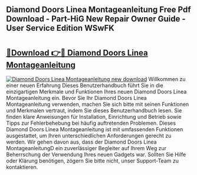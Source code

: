 ## Diamond Doors Linea Montageanleitung Free Pdf Download - Part-HiG New Repair Owner Guide - User Service Edition WSwFK

# <h2><a href="http://df8h01.blite.top/?on=Diamond+Doors+Linea+Montageanleitung">🔗Download 👉🔴 Diamond Doors Linea Montageanleitung</a></h2>

[![Diamond Doors Linea Montageanleitung new download](https://i.imgur.com/lujVjoI.png)](http://df8h01.blite.top/?on=Diamond+Doors+Linea+Montageanleitung)
Willkommen zu einer neuen Erfahrung Dieses Benutzerhandbuch führt Sie in die einzigartigen Merkmale und Funktionen Ihres neuen Diamond Doors Linea Montageanleitung ein. Bevor Sie Ihr Diamond Doors Linea Montageanleitung verwenden, machen Sie sich bitte mit seinen Funktionen und Merkmalen vertraut, indem Sie dieses Benutzerhandbuch lesen. Sie finden klare Anweisungen für Installation, Einrichtung und Betrieb sowie Tipps zur Fehlerbehebung bei häufig auftretenden Problemen. Dieses Diamond Doors Linea Montageanleitung ist mit umfassenden Funktionen ausgestattet, um Ihren unterschiedlichen Anforderungen gerecht zu werden. Wir gehen davon aus, dass der Diamond Doors Linea MontageanleitungD ein zuverlässiger Begleiter auf Ihrem Weg zur Beherrschung der Verwendung Ihres neuen Gadgets war. Sollten Sie Hilfe oder Klärung benötigen, zögern Sie bitte nicht, unser Support-Team zu kontaktieren.
